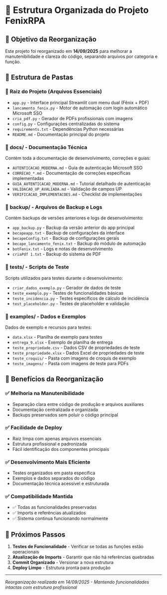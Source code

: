 # 📁 Estrutura Organizada do Projeto FenixRPA

## 🎯 Objetivo da Reorganização

Este projeto foi reorganizado em **14/09/2025** para melhorar a manutenibilidade e clareza do código, separando arquivos por categoria e função.

## 📂 Estrutura de Pastas

### 📄 **Raiz do Projeto** (Arquivos Essenciais)
- `app.py` - Interface principal Streamlit com menu dual (Fênix + PDF)
- `lancamento_fenix.py` - Motor de automação com login automático Microsoft SSO
- `cria_pdf.py` - Gerador de PDFs profissionais com imagens
- `config.py` - Configurações centralizadas do sistema
- `requirements.txt` - Dependências Python necessárias
- `README.md` - Documentação principal do projeto

### 📁 **docs/** - Documentação Técnica
Contém toda a documentação de desenvolvimento, correções e guias:
- `AUTENTICACAO_MODERNA.md` - Guia de autenticação Microsoft SSO
- `CORRECAO_*.md` - Documentação de correções específicas implementadas
- `GUIA_AUTENTICACAO_MODERNA.md` - Tutorial detalhado de autenticação
- `VALIDACAO_UP_AVALIADA.md` - Validação de campos UP
- `VERIFICACAO_IMPLEMENTACOES.md` - Checklist de implementações

### 📁 **backup/** - Arquivos de Backup e Logs
Contém backups de versões anteriores e logs de desenvolvimento:
- `app_backup.py` - Backup da versão anterior do app principal
- `becapeapp.txt` - Backup de configurações da interface
- `becapeConfig.txt` - Backup de configurações gerais
- `becape_lancamento_fenix.txt` - Backup do módulo de automação
- `botFenix.txt` - Logs e notas de desenvolvimento
- `criaPdf 1.txt` - Backup do sistema de PDF

### 📁 **tests/** - Scripts de Teste
Scripts utilizados para testes durante o desenvolvimento:
- `criar_dados_exemplo.py` - Gerador de dados de teste
- `teste_exemplo.py` - Testes de funcionalidades básicas
- `teste_incidencia.py` - Testes específicos de cálculo de incidência
- `test_placeholder.py` - Testes de placeholder e validação

### 📁 **examples/** - Dados e Exemplos
Dados de exemplo e recursos para testes:
- `data.xlsx` - Planilha de exemplo para testes
- `entrega_9.xlsx` - Exemplo de planilha de entrega
- `teste_propriedade.csv` - Dados CSV de propriedades de teste
- `teste_propriedade.xlsx` - Dados Excel de propriedades de teste
- `teste_croquis/` - Pasta com imagens de croquis de exemplo
- `teste_imagens/` - Pasta com imagens de teste para PDFs

## 🔄 Benefícios da Reorganização

### ✅ **Melhoria na Manutenibilidade**
- Separação clara entre código de produção e arquivos auxiliares
- Documentação centralizada e organizada
- Backups preservados sem poluir o código principal

### ✅ **Facilidade de Deploy**
- Raiz limpa com apenas arquivos essenciais
- Estrutura profissional e padronizada
- Fácil identificação dos componentes principais

### ✅ **Desenvolvimento Mais Eficiente**
- Testes organizados em pasta específica
- Exemplos e dados separados do código
- Documentação técnica acessível e estruturada

### ✅ **Compatibilidade Mantida**
- ✅ Todas as funcionalidades preservadas
- ✅ Imports e referências atualizados
- ✅ Sistema continua funcionando normalmente

## 🎯 Próximos Passos

1. **Testes de Funcionalidade** - Verificar se todas as funções estão operacionais
2. **Atualização de Imports** - Garantir que não há referências quebradas
3. **Commit Organizado** - Versionar a nova estrutura
4. **Deploy Limpo** - Estrutura pronta para produção

---

*Reorganização realizada em 14/09/2025 - Mantendo funcionalidades intactas com estrutura profissional*